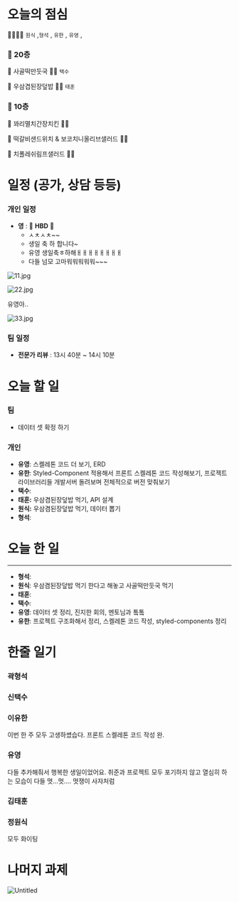 # 오늘의 점심

👨‍👩‍👧‍👧   `원식` ,`형석` , `유한` , `유영` , 

### 🍲 20층

🥘 사골떡만둣국 👋🏻  `택수`

🍜 우삼겹된장덮밥 👋🏻   `태훈`

### 🥗 10층

🍱 꽈리멸치간장치킨 👋🏻 

🥪 떡갈비샌드위치 & 보코치니올리브샐러드 👋🏻 

🥗 치폴레쉬림프샐러드 👋🏻 

# 일정 (공가, 상담 등등)

### 개인 일정

- **영** : 🎉 **HBD** 🎉
    - ㅅㅊㅅㅊ~~
    - 생일 축 하 합니다~
    - 유영 생일축ㅎ하해ㅐㅐㅐㅐㅐㅐㅐㅐ
    - 다들 넘모 고마워워워워워~~~

![11.jpg](https://prod-files-secure.s3.us-west-2.amazonaws.com/0fb568b5-fbdf-4202-a41a-a9238849f787/d3a9e8b7-ec0d-470a-b2d4-cff48c200c32/11.jpg)

![22.jpg](https://prod-files-secure.s3.us-west-2.amazonaws.com/0fb568b5-fbdf-4202-a41a-a9238849f787/9d72bc60-fac2-40f1-b4fa-d4cc093933ae/22.jpg)

유영아..

![33.jpg](https://prod-files-secure.s3.us-west-2.amazonaws.com/0fb568b5-fbdf-4202-a41a-a9238849f787/ee966dd4-5ccb-4a87-b374-a8b0f1fe5a22/33.jpg)

### 팀 일정

- **전문가 리뷰** : 13시 40분 ~ 14시 10분

# 오늘 할 일

### 팀

- 데이터 셋 확정 하기

### 개인

- **유영**: 스켈레톤 코드 더 보기, ERD
- **유한**: Styled-Component 적용해서 프론트 스켈레톤 코드 작성해보기, 프로젝트 라이브러리들 개발서버 돌려보며 전체적으로 버전 맞춰보기
- **택수**:
- **태훈:** 우삼겸된장덮밥 먹기, API 설계
- **원식:**  우삼겸된장덮밥 먹기, 데이터 뽑기
- **형석**:

# 오늘 한 일

---

- **형석**:
- **원식**: 우삼겸된장덮밥 먹기 한다고 해놓고 사골떡만둣국 먹기
- **태훈**:
- **택수**:
- **유영**: 데이터 셋 정리, 진지한 회의, 멘토님과 톸톸
- **유한**: 프로젝트 구조화해서 정리, 스켈레톤 코드 작성, styled-components 정리

# 한줄 일기

### 곽형석

### 신택수

### 이유한

이번 한 주 모두 고생하쎴습다. 프론트 스켈레톤 코드 작성 완.

### 유영

다들 추카해줘서 행복한 생일이었어요. 취준과 프로젝트 모두 포기하지 않고 열심히 하는 모습이 다들 멋...멋.... 멋쟁이 사자처럼

### 김태훈

### 정원식
모두 화이팅

# 나머지 과제

![Untitled](https://prod-files-secure.s3.us-west-2.amazonaws.com/d56a8037-7b4f-4bee-aca3-f6a435b9097a/cfae1cc5-49dd-4133-9ca8-8cf259737b68/Untitled.png)
